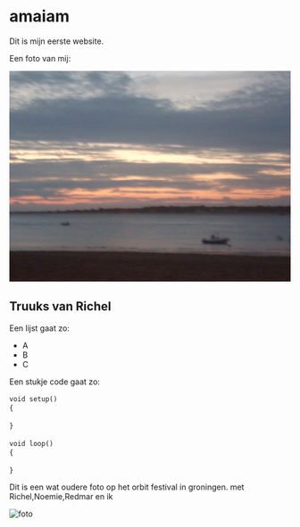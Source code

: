 # amaiam


Dit is mijn eerste website.

Een foto van mij:

![Foto](zonsondergangSanlucarxcf.jpg)

## Truuks van Richel


Een lijst gaat zo:

 * A
 * B
 * C

Een stukje code gaat zo:

```
void setup() 
{

}

void loop()
{

}
```


Dit is een wat oudere foto op het orbit festival in groningen.
met Richel,Noemie,Redmar en ik



![foto](/home/amaia/Pictures/20151218OrbitFest.jpg)



















